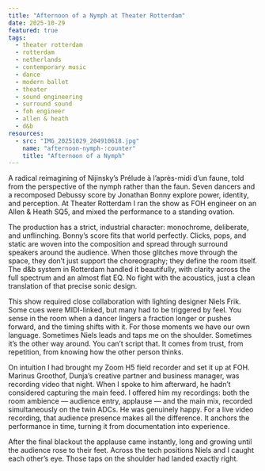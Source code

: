 ```yaml
---
title: "Afternoon of a Nymph at Theater Rotterdam"
date: 2025-10-29
featured: true
tags:
  - theater rotterdam
  - rotterdam
  - netherlands
  - contemporary music
  - dance
  - modern ballet
  - theater
  - sound engineering
  - surround sound
  - foh engineer
  - allen & heath
  - d&b
resources:
  - src: "IMG_20251029_204910618.jpg"
    name: "afternoon-nymph-:counter"
    title: "Afternoon of a Nymph"
---
```


A radical reimagining of Nijinsky’s Prélude à l’après-midi d’un faune, told from the perspective of the nymph rather than the faun. Seven dancers and a recomposed Debussy score by Jonathan Bonny explore power, identity, and perception. At Theater Rotterdam I ran the show as FOH engineer on an Allen & Heath SQ5, and mixed the performance to a standing ovation.

<!--more-->

The production has a strict, industrial character: monochrome, deliberate, and unflinching. Bonny’s score fits that world perfectly. Clicks, pops, and static are woven into the composition and spread through surround speakers around the audience. When those glitches move through the space, they don’t just support the choreography; they define the room itself. The d&b system in Rotterdam handled it beautifully, with clarity across the full spectrum and an almost flat EQ. No fight with the acoustics, just a clean translation of that precise sonic design.

This show required close collaboration with lighting designer Niels Frik. Some cues were MIDI-linked, but many had to be triggered by feel. You sense in the room when a dancer lingers a fraction longer or pushes forward, and the timing shifts with it. For those moments we have our own language. Sometimes Niels leads and taps me on the shoulder. Sometimes it’s the other way around. You can’t script that. It comes from trust, from repetition, from knowing how the other person thinks.

On intuition I had brought my Zoom H5 field recorder and set it up at FOH. Marinus Groothof, Dunja’s creative partner and business manager, was recording video that night. When I spoke to him afterward, he hadn’t considered capturing the main feed. I offered him my recordings: both the room ambience — audience entry, applause — and the main mix, recorded simultaneously on the twin ADCs. He was genuinely happy. For a live video recording, that audience presence makes all the difference. It anchors the performance in time, turning it from documentation into experience.

After the final blackout the applause came instantly, long and growing until the audience rose to their feet. Across the tech positions Niels and I caught each other’s eye. Those taps on the shoulder had landed exactly right.